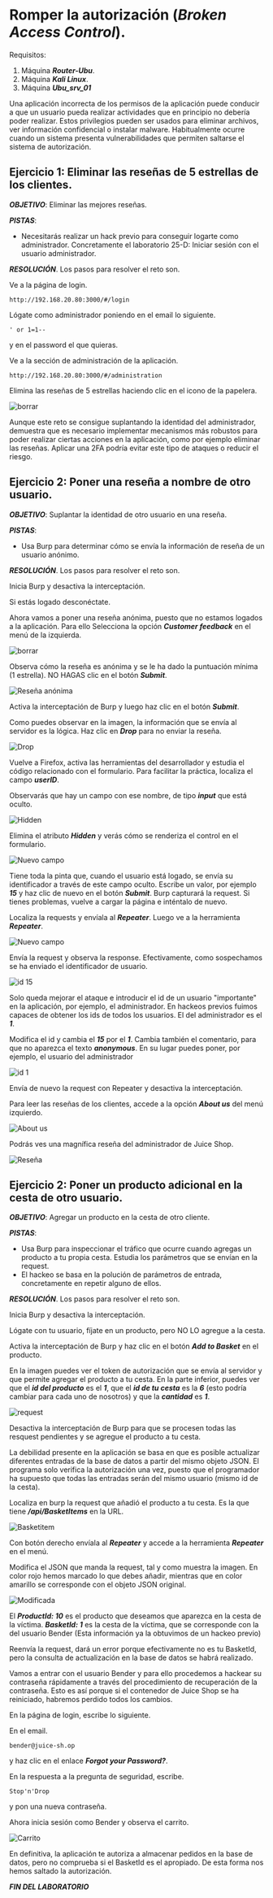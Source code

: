 # Romper la autorización (***Broken Access Control***).

     

Requisitos:
1. Máquina ***Router-Ubu***.
2. Máquina ***Kali Linux***.
3. Máquina ***Ubu_srv_01***

Una aplicación incorrecta de los permisos de la aplicación puede conducir a que un usuario pueda realizar actividades que en principio no debería poder realizar. Estos privilegios pueden ser usados para eliminar archivos, ver información confidencial o instalar malware. Habitualmente ocurre cuando un sistema presenta vulnerabilidades que permiten saltarse el sistema de autorización.

## Ejercicio 1: Eliminar las reseñas de 5 estrellas de los clientes.

***OBJETIVO***: Eliminar las mejores reseñas.

***PISTAS***: 

* Necesitarás realizar un hack previo para conseguir logarte como administrador. Concretamente el laboratorio 25-D: Iniciar sesión con el usuario administrador.

***RESOLUCIÓN***. Los pasos para resolver el reto son.

Ve a la página de login.
```
http://192.168.20.80:3000/#/login
```

Lógate como administrador poniendo en el email lo siguiente.
```
' or 1=1--
```

y en el password el que quieras.

Ve a la sección de administración de la aplicación.
```
http://192.168.20.80:3000/#/administration
```

Elimina las reseñas de 5 estrellas haciendo clic en el icono de la papelera.

![borrar](../img/lab-25-H/202311101949.png)

Aunque este reto se consigue suplantando la identidad del administrador, demuestra que es necesario implementar mecanismos más robustos para poder realizar ciertas acciones en la aplicación, como por ejemplo eliminar las reseñas. Aplicar una 2FA podría evitar este tipo de ataques o reducir el riesgo.


## Ejercicio 2: Poner una reseña a nombre de otro usuario.

***OBJETIVO***: Suplantar la identidad de otro usuario en una reseña.

***PISTAS***: 

* Usa Burp para determinar cómo se envía la información de reseña de un usuario anónimo.

***RESOLUCIÓN***. Los pasos para resolver el reto son.

Inicia Burp y desactiva la interceptación.

Si estás logado desconéctate.

Ahora vamos a poner una reseña anónima, puesto que no estamos logados a la aplicación. Para ello Selecciona la opción ***Customer feedback*** en el menú de la izquierda.

![borrar](../img/lab-25-H/202311102021.png)

Observa cómo la reseña es anónima y se le ha dado la puntuación mínima (1 estrella). NO HAGAS clic en el botón ***Submit***.

![Reseña anónima](../img/lab-25-H/202311102022.png)

Activa la interceptación de Burp y luego haz clic en el botón ***Submit***.

Como puedes observar en la imagen, la información que se envía al servidor es la lógica. Haz clic en ***Drop*** para no enviar la reseña.

![Drop](../img/lab-25-H/202311102024.png)

Vuelve a Firefox, activa las herramientas del desarrollador y estudia el código relacionado con el formulario. Para facilitar la práctica, localiza el campo ***userID***.

Observarás que hay un campo con ese nombre, de tipo ***input*** que está oculto.

![Hidden](../img/lab-25-H/202311102025.png)

Elimina el atributo ***Hidden*** y verás cómo se renderiza el control en el formulario.

![Nuevo campo](../img/lab-25-H/202311102026.png)

Tiene toda la pinta que, cuando el usuario está logado, se envía su identificador a través de este campo oculto. Escribe un valor, por ejemplo ***15*** y haz clic de nuevo en el botón ***Submit***. Burp capturará la request. Si tienes problemas, vuelve a cargar la página e inténtalo de nuevo.

Localiza la requests y envíala al ***Repeater***. Luego ve a la herramienta ***Repeater***.

![Nuevo campo](../img/lab-25-H/202311102027.png)

Envía la request y observa la response. Efectivamente, como sospechamos se ha enviado el identificador de usuario. 

![id 15](../img/lab-25-H/202311102028.png)

Solo queda mejorar el ataque e introducir el id de un usuario "importante" en la aplicación, por ejemplo, el administrador. En hackeos previos fuimos capaces de obtener los ids de todos los usuarios. El del administrador es el ***1***.

Modifica el id y cambia el ***15*** por el ***1***. Cambia también el comentario, para que no aparezca el texto ***anonymous***. En su lugar puedes poner, por ejemplo, el usuario del administrador

![id 1](../img/lab-25-H/202311102040.png)

Envía de nuevo la request con Repeater y desactiva la interceptación.

Para leer las reseñas de los clientes, accede a la opción ***About us*** del menú izquierdo.

![About us](../img/lab-25-H/202311102042.png)

Podrás ves una magnífica reseña del administrador de Juice Shop.

![Reseña](../img/lab-25-H/202311102043.png)


## Ejercicio 2: Poner un producto adicional en la cesta de otro usuario.

***OBJETIVO***: Agregar un producto en la cesta de otro cliente.

***PISTAS***: 

* Usa Burp para inspeccionar el tráfico que ocurre cuando agregas un producto a tu propia cesta. Estudia los parámetros que se envían en la request.
* El hackeo se basa en la polución de parámetros de entrada, concretamente en repetir alguno de ellos.


***RESOLUCIÓN***. Los pasos para resolver el reto son.

Inicia Burp y desactiva la interceptación.

Lógate con tu usuario, fíjate en un producto, pero NO LO agregue a la cesta.

Activa la interceptación de Burp y haz clic en el botón ***Add to Basket*** en el producto.

En la imagen puedes ver el token de autorización que se envía al servidor y que permite agregar el producto a tu cesta. En la parte inferior, puedes ver que el ***id del producto*** es el ***1***, que el ***id de tu cesta*** es la ***6*** (esto podría cambiar para cada uno de nosotros) y que la ***cantidad*** es ***1***.

![request](../img/lab-25-H/202311111136.png)

Desactiva la interceptación de Burp para que se procesen todas las resquest pendientes y se agregue el producto a tu cesta.

La debilidad presente en la aplicación se basa en que es posible actualizar diferentes entradas de la base de datos a partir del mismo objeto JSON. El programa solo verifica la autorización una vez, puesto que el programador ha supuesto que todas las entradas serán del mismo usuario (mismo id de la cesta).

Localiza en burp la request que añadió el producto a tu cesta. Es la que tiene ***/api/BasketItems*** en la URL.

![Basketitem](../img/lab-25-H/202311111146.png)

Con botón derecho envíala al ***Repeater*** y accede a la herramienta ***Repeater*** en el menú.

Modifica el JSON que manda la request, tal y como muestra la imagen. En color rojo hemos marcado lo que debes añadir, mientras que en color amarillo se corresponde con el objeto JSON original.

![Modificada](../img/lab-25-H/202311111152.png)

El ***ProductId: 10*** es el producto que deseamos que aparezca en la cesta de la víctima. ***BasketId: 1*** es la cesta de la víctima, que se corresponde con la del usuario Bender (Esta información ya la obtuvimos de un hackeo previo)

Reenvía la request, dará un error porque efectivamente no es tu BasketId, pero la consulta de actualización en la base de datos se habrá realizado.

Vamos a entrar con el usuario Bender y para ello procedemos a hackear su contraseña rápidamente a través del procedimiento de recuperación de la contraseña. Esto es así porque si el contenedor de Juice Shop se ha reiniciado, habremos perdido todos los cambios.

En la página de login, escribe lo siguiente.

En el email.
```
bender@juice-sh.op
```

y haz clic en el enlace  ***Forgot your Password?***. 

En la respuesta a la pregunta de seguridad, escribe.
```
Stop'n'Drop
```

y pon una nueva contraseña.

Ahora inicia sesión como Bender y observa el carrito.

![Carrito](../img/lab-25-H/202311111153.png)

En definitiva, la aplicación te autoriza a almacenar pedidos en la base de datos, pero no comprueba si el BasketId es el apropiado. De esta forma nos hemos saltado la autorización.

***FIN DEL LABORATORIO***


